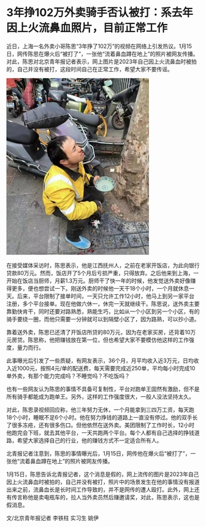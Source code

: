 # 3年挣102万外卖骑手否认被打：系去年因上火流鼻血照片，目前正常工作

近日，上海一名外卖小哥陈思“3年挣了102万”的视频在网络上引发热议。1月15日，网传陈思在爆火后“被打了”，一张他“流着鼻血蹲在地上”的照片被网友传播。对此，陈思对北京青年报记者表示，网上图片是2023年自己因上火流鼻血时被拍的，自己并没有被打，这段时间自己在正常工作，希望大家不要传谣。

![6122ccd17a0870d02bde375bfe7436b5.jpg](https://raw.githubusercontent.com/qqhsx/qqnews_image/main/2024/01/15/3年挣102万外卖骑手否认被打：系去年因上火流鼻血照片，目前正常工作/6122ccd17a0870d02bde375bfe7436b5.jpg)

在接受媒体采访时，陈思表示，他是江西抚州人，之前在老家开饭店，为此向银行贷款80万元。然而，饭店开了5个月后亏损严重，只得放弃。之后他来到上海，一开始在饭店当厨师，月薪1.3万元。厨师干了快一年的时候，他发觉送外卖好像赚得更多，便也想尝试一下。刚送外卖的时候他一天干18个小时，一个月就休息一天。后来，平台限制了接单时间，一天只允许工作12小时，他马上到另一家平台注册，多个平台接单。现在他做六休一，休完一天就继续干。陈思说，送外卖主要靠勤快肯干，同时还要对路熟悉，熟能生巧，比如从一个小区到另一个小区，有的骑手要绕一圈，而他只需要一分钟就可以到隔壁小区了，因为路熟，可以抄小道。

靠着送外卖，陈思已还清了开饭店所贷的80万元，因为在老家买房，还背着10万元房贷。陈思称，他把赚钱放在第一位，但也希望大家不要模仿他这样的工作强度，量力而行。

此事曝光后引发了一些质疑，有网友表示，36个月，月平均收入近3万元，日均收入近1000元，按照4元/单的配送费，每天需要完成近250单，平均每小时完成10单外卖，有那个能力完成吗？不睡觉吗？不吃饭吗？

也有一些网友认为陈思的事情不具备可复制性，平台对跑单王固然有激励，但不是所有骑手都能成为跑单王。另外，这样的工作强度很大，一般人没法坚持太久。

对此，陈思录视频回应称，他三年努力无休，一个月能拿到三四万工资，每天跑18个小时，睡眠不足6个小时。他在努力挣钱的道路上一直没有停过。他的双手长了很多冻疮，还有很多伤口。但他依然在送外卖。美团限制了工作时长，12小时他跑完会下班，就去其他平台，一天共跑两个平台。每个人都有自己选择的挣钱道路，希望大家选择自己的行业，他的赚钱方式不一定适合所有人。

北青报记者注意到，陈思的事情曝光后，1月15日，网传他在爆火后“被打了”，一张他“流着鼻血蹲在地上”的照片被网友传播。

1月15日，陈思告诉北青报记者，这个消息是假的，网上流传的图片是2023年自己因上火流鼻血时被拍的，自己并没有被打，照片中的场景发生在他的事情没有报道出来之前，流鼻血长是长时间工作导致的，并不是网传的遭人殴打。此外，网上还有传言称他是卖电瓶车的，拉人当外卖员然后赚邀请奖，对此，陈思表示，这也是假消息。

文/北京青年报记者 李铁柱 实习生 姚伊

